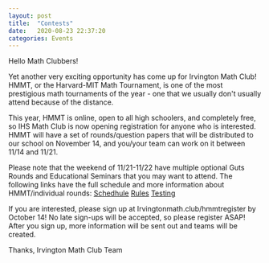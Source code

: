 ```yaml
---
layout: post
title:  "Contests"
date:   2020-08-23 22:37:20
categories: Events
---
```

Hello Math Clubbers!

Yet another very exciting opportunity has come up for Irvington Math Club! HMMT, or the Harvard-MIT Math Tournament, is one of the most prestigious math tournaments of the year - one that we usually don't usually attend because of the distance. 

This year, HMMT is online, open to all high schoolers, and completely free, so IHS Math Club is now opening registration for anyone who is interested. HMMT will have a set of rounds/question papers that will be distributed to our school on November 14, and you/your team can work on it between 11/14 and 11/21. 

Please note that the weekend of 11/21-11/22 have multiple optional Guts Rounds and Educational Seminars that you may want to attend. The following links have the full schedule and more information about HMMT/individual rounds:
[Schedhule](hmmt.co/www/tournaments/schedule)
[Rules](hmmt.co/www/tournaments/rules)
[Testing](hmmt.co/www/tournaments/testing)

If you are interested, please sign up at Irvingtonmath.club/hmmtregister by October 14! No late sign-ups will be accepted, so please register ASAP! After you sign up, more information will be sent out and teams will be created. 

Thanks,
Irvington Math Club Team
